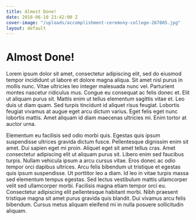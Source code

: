 ```yaml
---
title: Almost Done!
date: 2018-06-10 23:42:00 Z
cover-image: "/uploads/accomplishment-ceremony-college-267885.jpg"
layout: default
---
```


# Almost Done!

Lorem ipsum dolor sit amet, consectetur adipiscing elit, sed do eiusmod tempor incididunt ut labore et dolore magna aliqua. Sit amet nisl purus in mollis nunc. Vitae ultricies leo integer malesuada nunc vel. Parturient montes nascetur ridiculus mus. Congue eu consequat ac felis donec et. Elit ut aliquam purus sit. Mattis enim ut tellus elementum sagittis vitae et. Leo duis ut diam quam. Sed turpis tincidunt id aliquet risus feugiat. Lobortis feugiat vivamus at augue eget arcu dictum varius. Eget felis eget nunc lobortis mattis. Amet aliquam id diam maecenas ultricies mi. Enim tortor at auctor urna.

Elementum eu facilisis sed odio morbi quis. Egestas quis ipsum suspendisse ultrices gravida dictum fusce. Pellentesque dignissim enim sit amet. Dui sapien eget mi proin. Aliquet eget sit amet tellus cras. Amet consectetur adipiscing elit ut aliquam purus sit. Libero enim sed faucibus turpis. Nullam vehicula ipsum a arcu cursus vitae. Eros donec ac odio tempor orci dapibus ultrices. Arcu felis bibendum ut tristique et egestas quis ipsum suspendisse. Ut porttitor leo a diam. Id leo in vitae turpis massa sed elementum tempus egestas. Sed lectus vestibulum mattis ullamcorper velit sed ullamcorper morbi. Facilisis magna etiam tempor orci eu. Consectetur adipiscing elit pellentesque habitant morbi. Nibh praesent tristique magna sit amet purus gravida quis blandit. Dui vivamus arcu felis bibendum. Cursus metus aliquam eleifend mi in nulla posuere sollicitudin aliquam.
